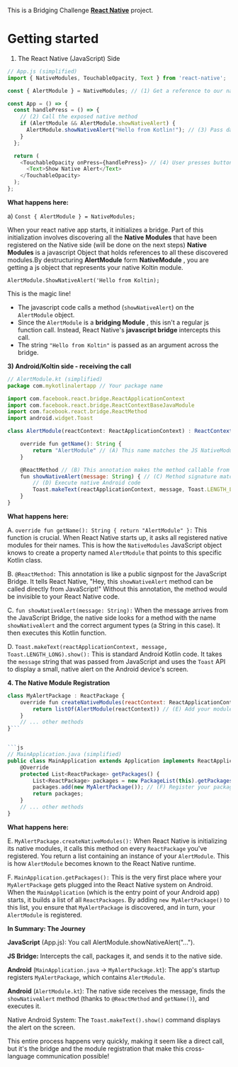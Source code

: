 This is a Bridging Challenge [**React Native**](https://reactnative.dev) project.

# Getting started
1. The React Native (JavaScript) Side

```js
// App.js (simplified)
import { NativeModules, TouchableOpacity, Text } from 'react-native';

const { AlertModule } = NativeModules; // (1) Get a reference to our native module

const App = () => {
  const handlePress = () => {
    // (2) Call the exposed native method
    if (AlertModule && AlertModule.showNativeAlert) {
      AlertModule.showNativeAlert("Hello from Kotlin!"); // (3) Pass data to native
    }
  };

  return (
    <TouchableOpacity onPress={handlePress}> // (4) User presses button
      <Text>Show Native Alert</Text>
    </TouchableOpacity>
  );
};
```
**What happens here:**

a) ```Const { AlertModule } = NativeModules;```

When your react native app starts, it initializes a bridge. Part of this initialization involves discovering all the __Native Modules__ that have been registered on the Native side (will be done on the next steps)
__Native Modules__ is a javascript Object that holds references to all these discovered modules.By destructuring __AlertModule__ form __NativeModule__ , you are getting a js object that represents your native Koltin module.

```AlertModule.ShowNativeAlert('Hello from Koltin);```  

This is the magic line!

+ The javascript code calls a method (```showNativeAlert```) on the ```AlertModule``` object.
+ Since the ```AlertModule``` is a __bridging Module__ , this isn't a regular js function call. Instead, React Native's __javascript bridge__ intercepts this call.
+ The string ```"Hello from Koltin"``` is passed as an argument across the bridge.

__3) Android/Koltin side - receiving the call__

```js
// AlertModule.kt (simplified)
package com.mykotlinalertapp // Your package name

import com.facebook.react.bridge.ReactApplicationContext
import com.facebook.react.bridge.ReactContextBaseJavaModule
import com.facebook.react.bridge.ReactMethod
import android.widget.Toast

class AlertModule(reactContext: ReactApplicationContext) : ReactContextBaseJavaModule(reactContext) {

    override fun getName(): String {
        return "AlertModule" // (A) This name matches the JS NativeModules.AlertModule
    }

    @ReactMethod // (B) This annotation makes the method callable from JS
    fun showNativeAlert(message: String) { // (C) Method signature matches JS call
        // (D) Execute native Android code
        Toast.makeText(reactApplicationContext, message, Toast.LENGTH_LONG).show()
    }
}
```


__What happens here:__

A.  ```override fun getName(): String { return "AlertModule" }:``` This function is crucial. When React Native starts up, it asks all registered native modules for their names. This is how the ```NativeModules``` JavaScript object knows to create a property named ```AlertModule``` that points to this specific Kotlin class.

B.  ```@ReactMethod:``` This annotation is like a public signpost for the JavaScript Bridge. It tells React Native, "Hey, this ```showNativeAlert``` method can be called directly from JavaScript!" Without this annotation, the method would be invisible to your React Native code.

C.  ```fun showNativeAlert(message: String):``` When the message arrives from the JavaScript Bridge, the native side looks for a method with the name ```showNativeAlert``` and the correct argument types (a String in this case). It then executes this Kotlin function.

D.  ```Toast.makeText(reactApplicationContext, message, Toast.LENGTH_LONG).show():``` This is standard Android Kotlin code. It takes the ```message``` string that was passed from JavaScript and uses the ```Toast``` API to display a small, native alert on the Android device's screen.

__4. The Native Module Registration__

```js // MyAlertPackage.kt (simplified)
class MyAlertPackage : ReactPackage {
    override fun createNativeModules(reactContext: ReactApplicationContext): List<NativeModule> {
        return listOf(AlertModule(reactContext)) // (E) Add your module to the list
    }
    // ... other methods
}```


```js
// MainApplication.java (simplified)
public class MainApplication extends Application implements ReactApplication {
    @Override
    protected List<ReactPackage> getPackages() {
        List<ReactPackage> packages = new PackageList(this).getPackages();
        packages.add(new MyAlertPackage()); // (F) Register your package here
        return packages;
    }
    // ... other methods
}
```

__What happens here:__

E.  ```MyAlertPackage.createNativeModules():``` When React Native is initializing its native modules, it calls this method on every ```ReactPackage``` you've registered. You return a list containing an instance of your ```AlertModule```. This is how ```AlertModule``` becomes known to the React Native runtime.


F.  ```MainApplication.getPackages():``` This is the very first place where your ```MyAlertPackage``` gets plugged into the React Native system on Android. When the ```MainApplication``` (which is the entry point of your Android app) starts, it builds a list of all ```ReactPackages```. By adding ```new MyAlertPackage()``` to this list, you ensure that ```MyAlertPackage``` is discovered, and in turn, your ```AlertModule``` is registered.

__In Summary: The Journey__

__JavaScript__ (App.js): You call AlertModule.showNativeAlert("...").

__JS Bridge:__ Intercepts the call, packages it, and sends it to the native side.

__Android__ (```MainApplication.java``` -> ```MyAlertPackage.kt```): The app's startup registers ```MyAlertPackage```, which contains ```AlertModule```.

__Android__ (```AlertModule.kt```): The native side receives the message, finds the ```showNativeAlert``` method (thanks to ```@ReactMethod``` and ```getName()```), and executes it.

Native Android System: The ```Toast.makeText().show()``` command displays the alert on the screen.

This entire process happens very quickly, making it seem like a direct call, but it's the bridge and the module registration that make this cross-language communication possible!

